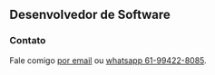 ## Desenvolvedor de Software

### Contato

Fale comigo [por email](mailto:marcelogbrito@gmail.com) ou [whatsapp 61-99422-8085](https://api.whatsapp.com/send?phone=5561994228085&text=sua%20mensagem).
